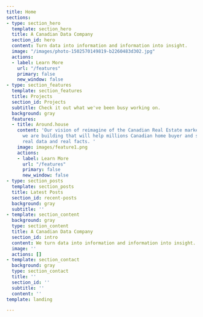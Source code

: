```yaml
---
title: Home
sections:
- type: section_hero
  template: section_hero
  title: A Canadian Data Company
  section_id: hero
  content: Turn data into information and information into insight.
  image: "/images/photo-1502570149819-b2260483d302.jpg"
  actions:
  - label: Learn More
    url: "/features"
    primary: false
    new_window: false
- type: section_features
  template: section_features
  title: Projects
  section_id: Projects
  subtitle: Check it out what we've been busy working on.
  background: gray
  features:
  - title: Around.house
    content: 'Our vision of reimagine of the Canadian Real Estate market. A tool that
      we are building that will help millions Canadian home buyer and seller with
      real data and real facts. '
    image: images/feature1.png
    actions:
    - label: Learn More
      url: "/features"
      primary: false
      new_window: false
- type: section_posts
  template: section_posts
  title: Latest Posts
  section_id: recent-posts
  background: gray
  subtitle: ''
- template: section_content
  background: gray
  type: section_content
  title: A Canadian Data Company
  section_id: intro
  content: We turn data into information and information into insight.
  image: ''
  actions: []
- template: section_contact
  background: gray
  type: section_contact
  title: ''
  section_id: ''
  subtitle: ''
  content: ''
template: landing

---
```

